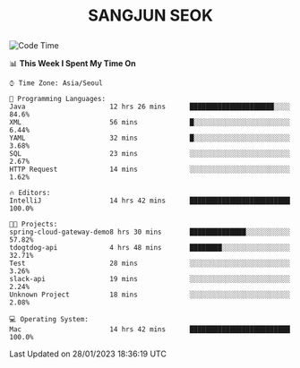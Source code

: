 <h1>
 <p align="center">
   SANGJUN SEOK
 </p>
</h1>

<!--START_SECTION:waka-->
![Code Time](http://img.shields.io/badge/Code%20Time-2%2C192%20hrs%208%20mins-blue)

📊 **This Week I Spent My Time On** 

```text
⌚︎ Time Zone: Asia/Seoul

💬 Programming Languages: 
Java                     12 hrs 26 mins      █████████████████████░░░░   84.6% 
XML                      56 mins             █░░░░░░░░░░░░░░░░░░░░░░░░   6.44% 
YAML                     32 mins             █░░░░░░░░░░░░░░░░░░░░░░░░   3.68% 
SQL                      23 mins             ░░░░░░░░░░░░░░░░░░░░░░░░░   2.67% 
HTTP Request             14 mins             ░░░░░░░░░░░░░░░░░░░░░░░░░   1.62%

🔥 Editors: 
IntelliJ                 14 hrs 42 mins      █████████████████████████   100.0%

🐱‍💻 Projects: 
spring-cloud-gateway-demo8 hrs 30 mins       ██████████████░░░░░░░░░░░   57.82% 
tdogtdog-api             4 hrs 48 mins       ████████░░░░░░░░░░░░░░░░░   32.71% 
Test                     28 mins             ░░░░░░░░░░░░░░░░░░░░░░░░░   3.26% 
slack-api                19 mins             ░░░░░░░░░░░░░░░░░░░░░░░░░   2.24% 
Unknown Project          18 mins             ░░░░░░░░░░░░░░░░░░░░░░░░░   2.08%

💻 Operating System: 
Mac                      14 hrs 42 mins      █████████████████████████   100.0%

```


 Last Updated on 28/01/2023 18:36:19 UTC
<!--END_SECTION:waka-->
